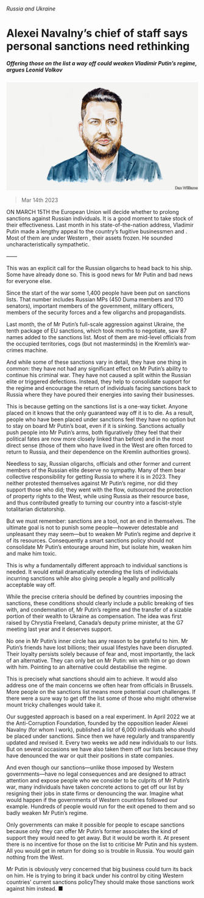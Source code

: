 ###### Russia and Ukraine

# Alexei Navalny’s chief of staff says personal sanctions need rethinking 

##### Offering those on the list a way off could weaken Vladimir Putin’s regime, argues Leonid Volkov 

![image](images/20230311_BID003.jpg) 

> Mar 14th 2023 

ON MARCH 15TH the European Union will decide whether to prolong sanctions against Russian individuals. It is a good moment to take stock of their effectiveness. Last month in his state-of-the-nation address, Vladimir Putin made a lengthy appeal to the country’s fugitive businessmen and . Most of them are under Western , their assets frozen. He sounded uncharacteristically sympathetic. 


——

This was an explicit call for the Russian oligarchs to head back to his ship. Some have already done so. This is good news for Mr Putin and bad news for everyone else. 

Since the start of the war some 1,400 people have been put on sanctions lists. That number includes Russian MPs (450 Duma members and 170 senators), important members of the government, military officers, members of the security forces and a few oligarchs and propagandists. 

Last month, the  of Mr Putin’s full-scale aggression against Ukraine, the tenth package of EU sanctions, which took months to negotiate, saw 87 names added to the sanctions list. Most of them are mid-level officials from the occupied territories, cogs (but not masterminds) in the Kremlin’s war-crimes machine.

And while some of these sanctions vary in detail, they have one thing in common: they have not had any significant effect on Mr Putin’s ability to continue his criminal war. They have not caused a split within the Russian elite or triggered defections. Instead, they help to consolidate support for the regime and encourage the return of individuals facing sanctions back to Russia where they have poured their energies into saving their businesses.

This is because getting on the sanctions list is a one-way ticket. Anyone placed on it knows that the only guaranteed way off it is to die. As a result, people who have been placed under sanctions feel they have no option but to stay on board Mr Putin’s boat, even if it is sinking. Sanctions actually push people into Mr Putin’s arms, both figuratively (they feel that their political fates are now more closely linked than before) and in the most direct sense (those of them who have lived in the West are often forced to return to Russia, and their dependence on the Kremlin authorities grows). 

Needless to say, Russian oligarchs, officials and other former and current members of the Russian elite deserve no sympathy. Many of them bear collective responsibility for getting Russia to where it is in 2023. They neither protested themselves against Mr Putin’s regime, nor did they support those who did; they went with the flow, outsourced the protection of property rights to the West, while using Russia as their resource base, and thus contributed greatly to turning our country into a fascist-style totalitarian dictatorship. 

But we must remember: sanctions are a tool, not an end in themselves. The ultimate goal is not to punish some people—however detestable and unpleasant they may seem—but to weaken Mr Putin’s regime and deprive it of its resources. Consequently a smart sanctions policy should not consolidate Mr Putin’s entourage around him, but isolate him, weaken him and make him toxic.

This is why a fundamentally different approach to individual sanctions is needed. It would entail dramatically extending the lists of individuals incurring sanctions while also giving people a legally and politically acceptable way off.

While the precise criteria should be defined by countries imposing the sanctions, these conditions should clearly include a public breaking of ties with, and condemnation of, Mr Putin’s regime and the transfer of a sizable portion of their wealth to Ukraine as compensation. The idea was first raised by Chrystia Freeland, Canada’s deputy prime minister, at the G7 meeting last year and it deserves support. 

No one in Mr Putin’s inner circle has any reason to be grateful to him. Mr Putin’s friends have lost billions; their usual lifestyles have been disrupted. Their loyalty persists solely because of fear and, most importantly, the lack of an alternative. They can only bet on Mr Putin: win with him or go down with him. Pointing to an alternative could destabilise the regime. 

This is precisely what sanctions should aim to achieve. It would also address one of the main concerns we often hear from officials in Brussels. More people on the sanctions list means more potential court challenges. If there were a sure way to get off the list some of those who might otherwise mount tricky challenges would take it.

Our suggested approach is based on a real experiment. In April 2022 we at the Anti-Corruption Foundation, founded by the opposition leader Alexei Navalny (for whom I work), published a list of 6,000 individuals who should be placed under sanctions. Since then we have regularly and transparently updated and revised it. Every two weeks we add new individuals to our lists. But on several occasions we have also taken them off our lists because they have denounced the war or quit their positions in state companies. 

And even though our sanctions—unlike those imposed by Western governments—have no legal consequences and are designed to attract attention and expose people who we consider to be culprits of Mr Putin’s war, many individuals have taken concrete actions to get off our list by resigning their jobs in state firms or denouncing the war. Imagine what would happen if the governments of Western countries followed our example. Hundreds of people would run for the exit opened to them and so badly weaken Mr Putin’s regime.

Only governments can make it possible for people to escape sanctions because only they can offer Mr Putin’s former associates the kind of support they would need to get away. But it would be worth it. At present there is no incentive for those on the list to criticise Mr Putin and his system. All you would get in return for doing so is trouble in Russia. You would gain nothing from the West. 

Mr Putin is obviously very concerned that big business could turn its back on him. He is trying to bring it back under his control by citing Western countries’ current sanctions policyThey should make those sanctions work against him instead. ■



